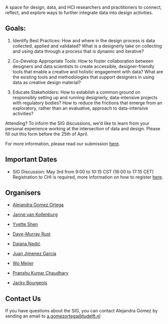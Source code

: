 A space for design, data, and HCI researchers and practitioners to connect, reflect, and explore ways to further integrate data into design activities.  

## Goals: 

1) Identify Best Practices: How and where in the design process is data collected, applied and validated? What is a designerly take on collecting and using data through a process that is dynamic and iterative?  

2) Co-Develop Appropriate Tools: How to foster collaboration between designers and data scientists to create accessible, designer-friendly tools that enable a creative and  holistic engagement with data? What are the existing tools and methodologies that support designers in using data as creative design material?  

3) Educate Stakeholders: How to establish a common ground on responsibly setting up and running designerly, data-intensive projects with regulatory bodies? How to reduce the frictions that emerge from an exploratory, rather than an evaluative, approach to data-intensive activities?  

Attending? To inform the SIG discussions, we'd like to learn from your personal experience working at the intersection of data and design. Please fill out this form before the 25th of April. 

For more information, please read our submission [here](https://drive.google.com/file/d/1wGpUdHQ4ttFOTSdWXteOfjbrCsT6mYLx/view?usp=sharing). 

## Important Dates 

- SIG Discussion: May 3rd from 9:00 to 10:15 CST (16:00 to 17:15 CET) Registration to CHI is required, more information on how to register [here](https://web.cvent.com/event/39da8b29-3829-4548-829e-750fc9dd732e/summary). 

## Organisers 

- [Alejandra Gomez Ortega](https://www.tudelft.nl/en/ide/about-ide/people/gomez-ortega-a) 

- [Janne van Kollenburg](https://nl.linkedin.com/in/jannevankollenburg) 

- [Yvette Shen](https://design.osu.edu/people/shen.1049) 

- [Dave-Murray Rust](https://www.tudelft.nl/en/ide/about-ide/people/murray-rust-d) 

- [Dajana Nedić](https://fulbright.uark.edu/departments/art/directory/index/uid/nedic/name/Dajana+Nedic/) 

- [Juan Jimenez Garcia](https://carleton.ca/id/profile/juan-jimenez-garcia/) 

- [Wo Meijer](https://www.tudelft.nl/en/ide/about-ide/people/meijer-w) 

- [Pranshu Kumar Chaudhary](https://in.linkedin.com/in/pranshu101)  

- [Jacky Bourgeois](https://www.tudelft.nl/en/ide/about-ide/people/bourgeois-j) 

 

## Contact Us 

If you have questions about the SIG, you can contact Alejandra Gómez by sending an email to [a.gomezortega@tudelft.nl](mailto:a.gomezortega@tudelft.nl) 

